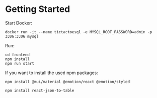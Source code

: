 <h1>Getting Started</h1>

Start Docker:

```
docker run -it --name tictactoesql -e MYSQL_ROOT_PASSWORD=admin -p 3306:3306 mysql
```

Run:

```
cd frontend
npm install
npm run start
```

If you want to install the used npm packages:

```
npm install @mui/material @emotion/react @emotion/styled
```

```
npm install react-json-to-table
```